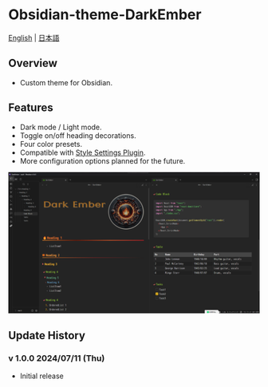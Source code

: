 # Obsidian-theme-DarkEmber

[English](README.md) | [日本語](README.ja.md)

## Overview

- Custom theme for Obsidian.

## Features

- Dark mode / Light mode.
- Toggle on/off heading decorations.
- Four color presets.
- Compatible with [Style Settings Plugin](https://github.com/mgmeyers/obsidian-style-settings).
- More configuration options planned for the future.

![screenshot](images/screenshot-HQ.png)

## Update History

### v 1.0.0 2024/07/11 (Thu)

- Initial release
